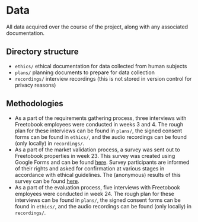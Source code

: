 # Data

All data acquired over the course of the project, along with any associated documentation.

## Directory structure

* `ethics/` ethical documentation for data collected from human subjects
* `plans/` planning documents to prepare for data collection
* `recordings/` interview recordings (this is not stored in version control for privacy reasons)

## Methodologies

* As a part of the requirements gathering process, three interviews with Freetobook employees were conducted in weeks 3 and 4. The rough plan for these interviews can be found in `plans/`, the signed consent forms can be found in `ethics/`, and the audio recordings can be found (only locally) in `recordings/`.
* As a part of the market validation process, a survey was sent out to Freetobook properties in week 23. This survey was created using Google Forms and can be found [here](https://forms.gle/uG3zVaZ9u6qdseGNA). Survey participants are informed of their rights and asked for confirmation at various stages in accordance with ethical guidelines. The (anonymous) results of this survey can be found [here](https://docs.google.com/forms/d/1bT0GrZ-RXfubMNU3q-UlZG2JvBdK1u4us7gvyBneXRY/edit#responses).
* As a part of the evaluation process, five interviews with Freetobook employees were conducted in week 24. The rough plan for these interviews can be found in `plans/`, the signed consent forms can be found in `ethics/`, and the audio recordings can be found (only locally) in `recordings/`.